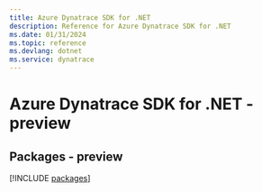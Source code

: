 ```yaml
---
title: Azure Dynatrace SDK for .NET
description: Reference for Azure Dynatrace SDK for .NET
ms.date: 01/31/2024
ms.topic: reference
ms.devlang: dotnet
ms.service: dynatrace
---
```

# Azure Dynatrace SDK for .NET - preview
## Packages - preview
[!INCLUDE [packages](dynatrace-index.md)]